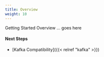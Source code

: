 ```yaml
---
title: Overview
weight: 10
---
```


Getting Started Overview ... goes here

#### Next Steps
* [Kafka Compatibility]({{< relref "kafka" >}})
